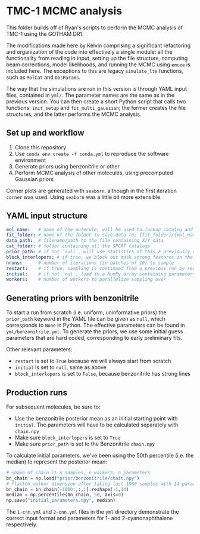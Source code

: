 # TMC-1 MCMC analysis

This folder builds off of Ryan's scripts to perform the MCMC
analysis of TMC-1 using the GOTHAM DR1.

The modifications made here by Kelvin comprising a significant refactoring
and organization of the code into effectively a single module:
all the functionality from reading in input, setting up the file
structure, computing beam corrections, model likelihoods, and
running the MCMC using `emcee` is included here. The exceptions
to this are legacy `simulate_lte` functions, such as `MolCat`
and `ObsParams`.

The way that the simulations are run in this version is through
YAML input files, contained in `yml/`. The parameter names are
the same as in the previous version. You can then create a short
Python script that calls two functions: `init_setup` and
`fit_multi_gaussian`; the former creates the file structures,
and the latter performs the MCMC analysis.

## Set up and workflow

1. Clone this repository
2. Use `conda env create -f conda.yml` to reproduce the software environment
3. Generate priors using benzonitrile or other
4. Perform MCMC analysis of other molecules, using precomputed Gaussian priors

Corner plots are generated with `seaborn`, although in the first iteration `corner`
was used. Using `seaborn` was a little bit more extensible.

## YAML input structure

```yaml
mol_name:   # name of the molecule, will be used to lookup catalog and generate folder
fit_folder: # name of the folder to save data to; {fit_folder}/{mol_name}
data_path:  # filename/path to the file containing X/Y data
cat_folder: # folder containing all the SPCAT catalogs
prior_path: # if not `null`, will use statistics of this a previously run chain to use as parameters for a Gaussian prior
block_interlopers: # if true, we block out mask strong features in the noise/yerr calculation
nruns:      # number of iterations (in batches of 10) to sample
restart:    # if true, sampling is continued from a previous run by reading in `chain.npy` in the output folder
initial:    # if not `nul`, load in a NumPy array containing parameters to start sampling from
workers:    # number of workers to parallelize sampling over
```

## Generating priors with benzonitrile

To start a run from scratch (i.e. uniform, uninformative priors)
the `prior_path` keyword in the YAML file can be given as `null`,
which corresponds to `None` in Python. The effective parameters
can be found in `yml/benzonitrile.yml`. To generate the priors,
we use some initial guess parameters that are hard coded, corresponding
to early preliminary fits. 

Other relevant parameters:

- `restart` is set to `True` because we will always start from scratch
- `initial` is set to `null`, same as above
- `block_interlopers` is set to `False`, because benzonitrile has strong lines

## Production runs

For subsequent molecules, be sure to:

- Use the benzonitrile posterior mean as an initial starting point with `initial`. The parameters will have to be calculated separately with `chain.npy`
- Make sure `block_interlopers` is set to `True`
- Make sure `prior_path` is set to the Benzonitrile `chain.npy`

To calculate initial parameters, we've been using the 50th percentile (i.e. the median) to represent the posterior mean:

```python
# shape of chain is n_samples, n_walkers, n_parameters
bn_chain = np.load("prior/benzonitrile/chain.npy")
# flatten walker dimension after taking last 1000 samples with 14 parameters
bn_chain = bn_chain[-1000:,:,:].reshape(-1,14)
median = np.percentile(bn_chain, 50, axis=0)
np.save("initial_parameters.npy", median)
```

The `1-cnn.yml` and `2-cnn.yml` files in the `yml` directory demonstrate the correct input format and parameters for 1- and 2-cyanonaphthalene respectively.

